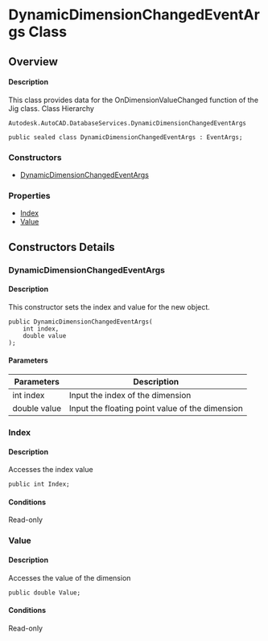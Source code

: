 # DynamicDimensionChangedEventArgs Class

## Overview

#### Description
This class provides data for the OnDimensionValueChanged function of the Jig class.
Class Hierarchy
```text
Autodesk.AutoCAD.DatabaseServices.DynamicDimensionChangedEventArgs
```

```text
public sealed class DynamicDimensionChangedEventArgs : EventArgs;
```

### Constructors

- [DynamicDimensionChangedEventArgs](#dynamicdimensionchangedeventargs)

### Properties

- [Index](#index)
- [Value](#value)


## Constructors Details

### DynamicDimensionChangedEventArgs

#### Description
This constructor sets the index and value for the new object.
```text
public DynamicDimensionChangedEventArgs(
    int index, 
    double value
);
```

#### Parameters

| Parameters | Description |
| --- | --- |
| int index | Input the index of the dimension |
| double value | Input the floating point value of the dimension |

### Index

#### Description
Accesses the index value
```text
public int Index;
```

#### Conditions
Read-only
### Value

#### Description
Accesses the value of the dimension
```text
public double Value;
```

#### Conditions
Read-only
